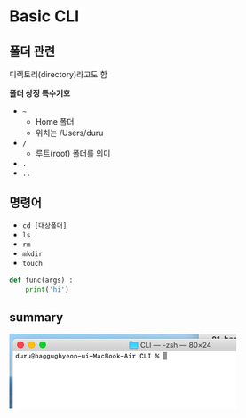 # Basic CLI

## 폴더 관련

디렉토리(directory)라고도 함

**폴더 상징 특수기호**

- `~`
  - Home 폴더
  - 위치는 /Users/duru
- `/`
  - 루트(root) 폴더를 의미
- `.`
- `..`



## 명령어

- `cd [대상폴더]` 
- `ls` 
- `rm` 
- `mkdir` 
- `touch` 



```python
def func(args) :
	print('hi')
```



## summary



![이미지파일](01_basic_assets/image_file.png)

